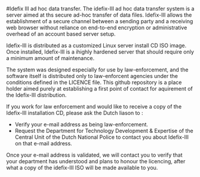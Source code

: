 #Idefix III ad hoc data transfer.
The idefix-III ad hoc data transfer system is a server aimed at ths secure ad-hoc transfer of data files.
Idefix-III allows the establishment of a secure channel between a sending party and a receiving web browser without 
reliance on end-to-end encryption or administrative overhead of an account based server setup. 

Idefix-III is distributed as a customized Linux server install CD ISO image. Once installed, Idefix-III is a ihighly hardened
server that should require only a minimum amount of maintenance.

The system was designed especially for use by law-enforcement, and the software itself is distributed only
to law-enforcent agencies under the conditions defined in the LICENCE file. This github repository is a place holder
aimed purely at establishing a first point of contact for aquirement of the Idefix-III distribution.

If you work for law enforcement and would like to receive a copy of the Idefix-III installation CD, please ask 
the Dutch liason to :

 * Verify your e-mail address as being law-enforcement.
 * Request the Department for Technology Development & Expertise of the Central Unit of the Dutch National Police
   to contact you about Idefix-III on that e-mail address.

Once your e-mail address is validated, we will contact you to verify that your department has understood and plans to honour the licencing, after what a copy of the idefix-III ISO will be made available to you.
